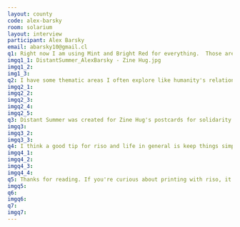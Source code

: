 ```yaml
---
layout: county 
code: alex-barsky
room: solarium
layout: interview
participant: Alex Barsky
email: abarsky10@gmail.cl 
q1: Right now I am using Mint and Bright Red for everything.  Those are my '20 summa colors
imgq1_1: DistantSummer_AlexBarsky - Zine Hug.jpg
imgq1_2: 
img1_3: 
q2: I have some thematic areas I often explore like humanity's relationship with nature and questioning if it's possible for them to live in harmony, or if it's even possible for humans to live in harmony with one another. I feel that I tell the same story over and over again with a different cast of characters, which is basically a person or people trying to come to terms with the bad parts of their own natures and how that affects the ecoystems surrounding them.
imgq2_1: 
imgq2_2: 
imgq2_3: 
imgq2_4: 
imgq2_5: 
q3: Distant Summer was created for Zine Hug's postcards for solidarity project, which aims to raise money for charity while facilitating analog communication during social distancing.  I tried to encapsulate specific thoughts I've been having during this period of quarantine into single images.  I don't know if I have ever felt so many emotions while looking at a banana turning brown before.
imgq3: 
imgq3_2: 
imgq3_3: 
q4: I think a good tip for riso and life in general is keep things simple.  It's possible to go crazy with printmaking and you definitely should sometimes.  But generally I think its good to keep simplifying things (from color selection, page count, binding, etc) as much as possible in mind!
imgq4_1: 
imgq4_2: 
imgq4_3: 
imgq4_4: 
q5: Thanks for reading. If you're curious about printing with riso, it's easy once you get the hang of it, and super fun to try! It's a eco-friendly & inexpensive way of self-publishing beautiful & unique artwork =)
imgq5: 
q6: 
imgq6: 
q7: 
imgq7: 
---
```

